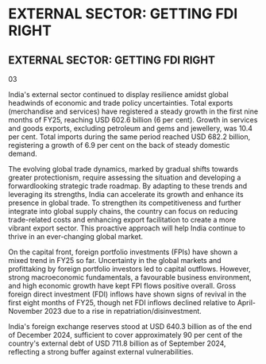 # EXTERNAL SECTOR: GETTING FDI RIGHT

## EXTERNAL SECTOR: GETTING FDI RIGHT

03

India's external sector continued to display resilience amidst global headwinds of  economic  and  trade  policy  uncertainties.  Total  exports  (merchandise  and services)  have  registered  a  steady  growth  in  the  first  nine  months  of  FY25, reaching USD 602.6 billion (6 per cent). Growth in services and goods exports, excluding petroleum and gems and jewellery, was 10.4 per cent. Total imports during the same period reached USD 682.2 billion, registering a growth of 6.9 per cent on the back of steady domestic demand.

The evolving global trade dynamics, marked by gradual shifts towards greater protectionism,  require  assessing  the  situation  and  developing  a  forwardlooking strategic trade roadmap. By adapting to these trends and leveraging its strengths, India can accelerate its growth and enhance its presence in global trade. To strengthen its competitiveness and further integrate into global supply chains, the country can focus on reducing trade-related costs and enhancing export  facilitation  to  create  a  more  vibrant  export  sector.  This  proactive approach will help India continue to thrive in an ever-changing global market.

On  the  capital  front,  foreign  portfolio  investments  (FPIs)  have  shown  a mixed  trend  in  FY25  so  far.  Uncertainty  in  the  global  markets  and  profittaking by foreign portfolio investors led to capital outflows. However, strong macroeconomic fundamentals, a  favourable  business  environment,  and  high economic  growth  have  kept  FPI  flows  positive  overall.  Gross  foreign  direct investment (FDI) inflows have shown signs of revival in the first eight months of FY25, though net FDI inflows declined relative to April-November 2023 due to a rise in repatriation/disinvestment.

India's foreign exchange reserves stood at USD 640.3 billion as of the end of December 2024, sufficient to cover approximately 90 per cent of the country's external  debt  of  USD  711.8  billion  as  of  September  2024,  reflecting  a  strong buffer against external vulnerabilities.